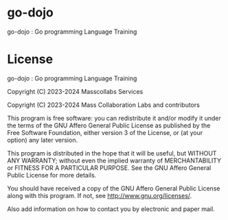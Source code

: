 # go-dojo

go-dojo : Go programming Language Training

# License

go-dojo : Go programming Language Training

Copyright (C) 2023-2024  Masscollabs Services

Copyright (C) 2023-2024  Mass Collaboration Labs and contributors
   
This program is free software: you can redistribute it and/or modify it under the terms of the GNU Affero General Public License as published by the Free Software Foundation, either version 3 of the License, or (at your option) any later version.

This program is distributed in the hope that it will be useful, but WITHOUT ANY WARRANTY; without even the implied warranty of MERCHANTABILITY or FITNESS FOR A PARTICULAR PURPOSE.  See the GNU Affero General Public License for more details.

You should have received a copy of the GNU Affero General Public License along with this program.  If not, see <http://www.gnu.org/licenses/>.

Also add information on how to contact you by electronic and paper mail.
